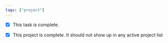 ```yaml
---
tags: ["project"]
---
```

- [x] This task is complete.  
- [x] This project is complete.  It should not show up in any active project list

